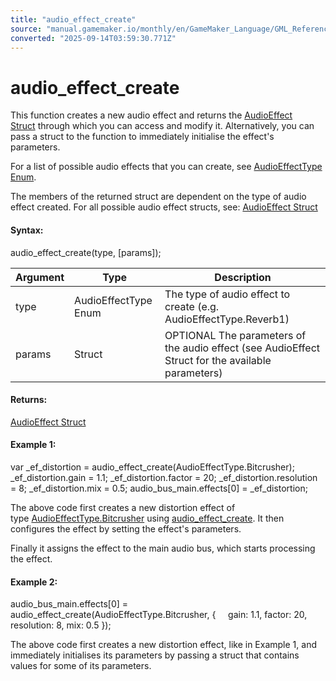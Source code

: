```yaml
---
title: "audio_effect_create"
source: "manual.gamemaker.io/monthly/en/GameMaker_Language/GML_Reference/Asset_Management/Audio/Audio_Effects/audio_effect_create.htm"
converted: "2025-09-14T03:59:30.771Z"
---
```


# audio\_effect\_create

This function creates a new audio effect and returns the [AudioEffect Struct](AudioEffect.md) through which you can access and modify it. Alternatively, you can pass a struct to the function to immediately initialise the effect's parameters.

For a list of possible audio effects that you can create, see [AudioEffectType Enum](AudioEffectType.md).

The members of the returned struct are dependent on the type of audio effect created. For all possible audio effect structs, see: [AudioEffect Struct](AudioEffect.md)

#### Syntax:

audio\_effect\_create(type, \[params\]);

| Argument | Type | Description |
| --- | --- | --- |
| type | AudioEffectType Enum | The type of audio effect to create (e.g. AudioEffectType.Reverb1) |
| params | Struct | OPTIONAL The parameters of the audio effect (see AudioEffect Struct for the available parameters) |

#### Returns:

[AudioEffect Struct](AudioEffect.md)

#### Example 1:

var \_ef\_distortion = audio\_effect\_create(AudioEffectType.Bitcrusher);
\_ef\_distortion.gain = 1.1;
\_ef\_distortion.factor = 20;
\_ef\_distortion.resolution = 8;
\_ef\_distortion.mix = 0.5;
audio\_bus\_main.effects\[0\] = \_ef\_distortion;

The above code first creates a new distortion effect of type [AudioEffectType.Bitcrusher](AudioEffectType.htm#h2) using [audio\_effect\_create](audio_effect_create.md). It then configures the effect by setting the effect's parameters.

Finally it assigns the effect to the main audio bus, which starts processing the effect.

#### Example 2:

audio\_bus\_main.effects\[0\] = audio\_effect\_create(AudioEffectType.Bitcrusher, {
    gain: 1.1, factor: 20, resolution: 8, mix: 0.5
});

The above code first creates a new distortion effect, like in Example 1, and immediately initialises its parameters by passing a struct that contains values for some of its parameters.